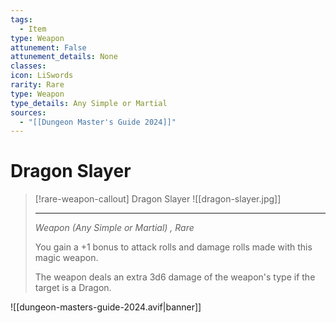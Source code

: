 ```yaml
---
tags:
  - Item
type: Weapon
attunement: False
attunement_details: None
classes:
icon: LiSwords
rarity: Rare
type: Weapon
type_details: Any Simple or Martial
sources: 
  - "[[Dungeon Master's Guide 2024]]"
---
```

# Dragon Slayer
>[!rare-weapon-callout] Dragon Slayer
>![[dragon-slayer.jpg]]
>
>- - -
>_Weapon (Any Simple or Martial) , Rare_
>
>You gain a +1 bonus to attack rolls and damage rolls made with this magic weapon.
>
>The weapon deals an extra 3d6 damage of the weapon's type if the target is a Dragon.
>


![[dungeon-masters-guide-2024.avif|banner]]